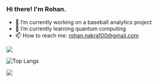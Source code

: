 ### Hi there! I'm Rohan.

- 🔭 I’m currently working on a baseball analytics project
- 🌱 I’m currently learning quantum computing
- 📫 How to reach me: rohan.nakra100@gmail.com

<img src="https://github-readme-stats.vercel.app/api?username=rohannakra&show_icons=true&theme=radical&title_color=8E2DE2&text_color=fff&icon_color=8E2DE2">

![Top Langs](https://github-readme-stats.vercel.app/api/top-langs/?username=rohannakra&theme=radical&title_color=8E2DE2&text_color=fff)

<a href="https://twitter.com/RohanNakra" target="_blank"><img src="https://img.shields.io/badge/twitter%20@RohanNakra-0D95E8?style=for-the-badge&logo=twitter&logoColor=white"/></a>

